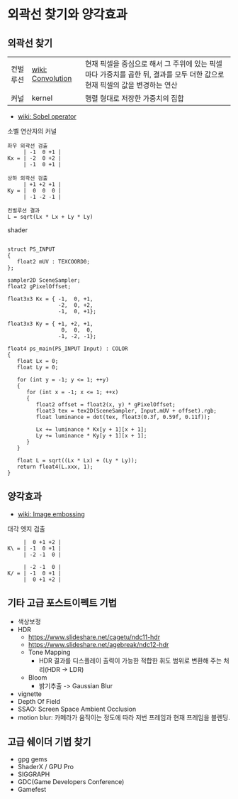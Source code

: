 # 외곽선 찾기와 양각효과

## 외곽선 찾기

|      |                                                                             |                                                                         |
| ---- | --------------------------------------------------------------------------- | ----------------------------------------------------------------------- |
| 컨벌루션 | [wiki: Convolution](https://en.wikipedia.org/wiki/Convolution#Applications) | 현재 픽셀을 중심으로 해서 그 주위에 있는 픽셀마다 가중치를 곱한 뒤, 결과를 모두 더한 값으로 현재 픽셀의 값을 변경하는 연산 |
| 커널   | kernel                                                                      | 행렬 형대로 저장한 가중치의 집합                                                      |

- [wiki: Sobel operator](https://en.wikipedia.org/wiki/Sobel_operator)

소벨 연산자의 커널

``` ref
좌우 외곽선 검출
     | -1  0 +1 |
Kx = | -2  0 +2 |
     | -1  0 +1 |

상하 외곽선 검출
     | +1 +2 +1 |
Ky = |  0  0  0 |
     | -1 -2 -1 |

컨벌루션 결과
L = sqrt(Lx * Lx + Ly * Ly)
```

shader

``` shader

struct PS_INPUT
{
   float2 mUV : TEXCOORD0;
};

sampler2D SceneSampler;
float2 gPixelOffset;

float3x3 Kx = { -1,  0, +1,
                -2,  0, +2,
                -1,  0, +1};

float3x3 Ky = { +1, +2, +1,
                 0,  0,  0,
                -1, -2, -1};

float4 ps_main(PS_INPUT Input) : COLOR
{
   float Lx = 0;
   float Ly = 0;

   for (int y = -1; y <= 1; ++y)
   {
      for (int x = -1; x <= 1; ++x)
      {
         float2 offset = float2(x, y) * gPixelOffset;
         float3 tex = tex2D(SceneSampler, Input.mUV + offset).rgb;
         float luminance = dot(tex, float3(0.3f, 0.59f, 0.11f));

         Lx += luminance * Kx[y + 1][x + 1];
         Ly += luminance * Ky[y + 1][x + 1];
      }
   }

   float L = sqrt((Lx * Lx) + (Ly * Ly));
   return float4(L.xxx, 1);
}
```

## 양각효과

- [wiki: Image embossing](https://en.wikipedia.org/wiki/Image_embossing)

대각 엣지 검출

``` ref
     |  0 +1 +2 |
K\ = | -1  0 +1 |
     | -2 -1  0 |

     | -2 -1  0 |
K/ = | -1  0 +1 |
     |  0 +1 +2 |
```

## 기타 고급 포스트이펙트 기법

- 색상보정
- HDR
  - <https://www.slideshare.net/cagetu/ndc11-hdr>
  - <https://www.slideshare.net/agebreak/ndc12-hdr>
  - Tone Mapping
    - HDR 결과를 디스플레이 출력이 가능한 적합한 휘도 범위로 변환해 주는 처리(HDR -> LDR)
  - Bloom
    - 밝기추출 -> Gaussian Blur
- vignette
- Depth Of Field
- SSAO: Screen Space Ambient Occlusion
- motion blur: 카메라가 움직이는 정도에 따라 저번 프레임과 현재 프레임을 블렌딩.

## 고급 쉐이더 기법 찾기

- gpg gems
- ShaderX / GPU Pro
- SIGGRAPH
- GDC(Game Developers Conference)
- Gamefest
